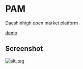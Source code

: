 PAM
=============

Daeshinhigh open market platform

[demo](http://ssy10011218.pythonanywhere.com/)

Screenshot
----------

![alt_tag]()


